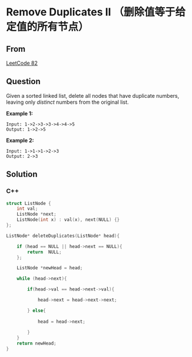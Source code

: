 # Remove Duplicates II （删除值等于给定值的所有节点）   



## From 

[LeetCode 82](https://leetcode.com/problems/remove-duplicates-from-sorted-list-ii/description/)



## Question

Given a sorted linked list, delete all nodes that have duplicate numbers, leaving only *distinct* numbers from the original list.

**Example 1:**

```
Input: 1->2->3->3->4->4->5
Output: 1->2->5
```

**Example 2:**

```
Input: 1->1->1->2->3
Output: 2->3
```



## Solution  

### C++

```c++
struct ListNode {
    int val;
    ListNode *next;
    ListNode(int x) : val(x), next(NULL) {}
};

ListNode* deleteDuplicates(ListNode* head){

    if (head == NULL || head->next == NULL){
        return  NULL;
    };

    ListNode *newHead = head;

    while (head->next){

        if(head->val == head->next->val){

            head->next = head->next->next;

        } else{
            
            head = head->next;
            
        }
    }
    return newHead;
}
```

